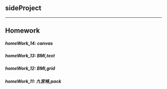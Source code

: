 ## sideProject

---
## Homework
##### homeWork_14: canvas
##### homeWork_13: BMI,text
##### homeWork_12: BMI,grid
##### homeWork_11: 九宮格,pack



